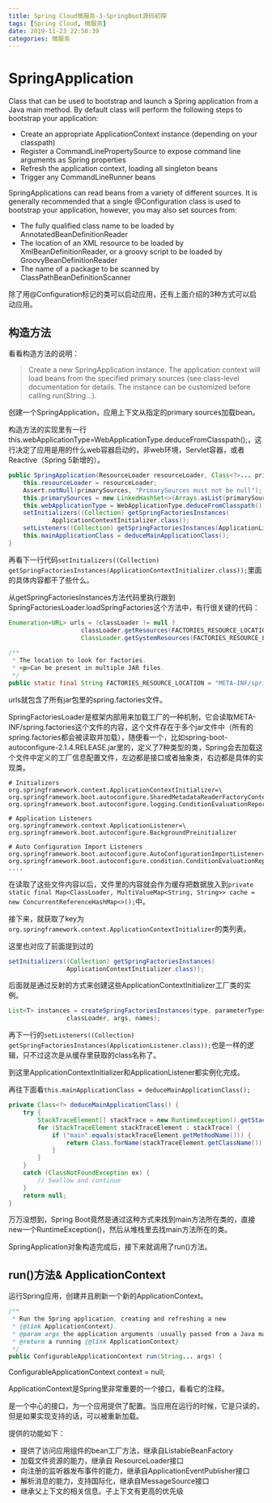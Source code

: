 ```yaml
---
title: Spring Cloud微服务-3-SpringBoot源码初探
tags: [Spring Cloud, 微服务]
date: 2019-11-23 22:50:39
categories: 微服务
---
```




# SpringApplication

Class that can be used to bootstrap and launch a Spring application from a Java main method. By default class will perform the following steps to bootstrap your application:

* Create an appropriate ApplicationContext instance (depending on your classpath)
* Register a CommandLinePropertySource to expose command line arguments as Spring properties
* Refresh the application context, loading all singleton beans
* Trigger any CommandLineRunner beans

<!--more-->


 SpringApplications can read beans from a variety of different sources. It is generally recommended that a single @Configuration class is used to bootstrap your application, however, you may also set sources from:

* The fully qualified class name to be loaded by AnnotatedBeanDefinitionReader
* The location of an XML resource to be loaded by XmlBeanDefinitionReader, or a groovy script to be loaded by GroovyBeanDefinitionReader
* The name of a package to be scanned by ClassPathBeanDefinitionScanner


除了用@Configuration标记的类可以启动应用，还有上面介绍的3种方式可以启动应用。

## 构造方法

看看构造方法的说明：

>Create a new SpringApplication instance. The application context will load beans from the specified primary sources (see class-level documentation for details. The instance can be customized before calling run(String...).


创建一个SpringApplication，应用上下文从指定的primary sources加载bean。

构造方法的实现里有一行this.webApplicationType=WebApplicationType.deduceFromClasspath();，这行决定了应用是用的什么web容器启动的，非web环境，Servlet容器，或者Reactive（Spring 5新增的）。

```java
public SpringApplication(ResourceLoader resourceLoader, Class<?>... primarySources) {
	this.resourceLoader = resourceLoader;
	Assert.notNull(primarySources, "PrimarySources must not be null");
	this.primarySources = new LinkedHashSet<>(Arrays.asList(primarySources));
	this.webApplicationType = WebApplicationType.deduceFromClasspath();
	setInitializers((Collection) getSpringFactoriesInstances(
			ApplicationContextInitializer.class));
	setListeners((Collection) getSpringFactoriesInstances(ApplicationListener.class));
	this.mainApplicationClass = deduceMainApplicationClass();
}
```

再看下一行代码`setInitializers((Collection) getSpringFactoriesInstances(ApplicationContextInitializer.class));`里面的具体内容都干了些什么。


从getSpringFactoriesInstances方法代码里执行跟到SpringFactoriesLoader.loadSpringFactories这个方法中，有行很关键的代码：


```java
Enumeration<URL> urls = (classLoader != null ?
					classLoader.getResources(FACTORIES_RESOURCE_LOCATION) :
					ClassLoader.getSystemResources(FACTORIES_RESOURCE_LOCATION));
					
/**
 * The location to look for factories.
 * <p>Can be present in multiple JAR files.
 */
public static final String FACTORIES_RESOURCE_LOCATION = "META-INF/spring.factories";					
```

urls就包含了所有jar包里的spring.factories文件。

SpringFactoriesLoader是框架内部用来加载工厂的一种机制，它会读取META-INF/spring.factories这个文件的内容，这个文件存在于多个jar文件中（所有的spring.factories都会被读取并加载），随便看一个，比如spring-boot-autoconfigure-2.1.4.RELEASE.jar里的，定义了7种类型的类，Spring会去加载这个文件中定义的工厂信息配置文件，左边都是接口或者抽象类，右边都是具体的实现类。

```properties
# Initializers
org.springframework.context.ApplicationContextInitializer=\
org.springframework.boot.autoconfigure.SharedMetadataReaderFactoryContextInitializer,\
org.springframework.boot.autoconfigure.logging.ConditionEvaluationReportLoggingListener

# Application Listeners
org.springframework.context.ApplicationListener=\
org.springframework.boot.autoconfigure.BackgroundPreinitializer

# Auto Configuration Import Listeners
org.springframework.boot.autoconfigure.AutoConfigurationImportListener=\
org.springframework.boot.autoconfigure.condition.ConditionEvaluationReportAutoConfigurationImportListener
....
```

在读取了这些文件内容以后，文件里的内容就会作为缓存把数据放入到`private static final Map<ClassLoader, MultiValueMap<String, String>> cache = new ConcurrentReferenceHashMap<>();`中。


接下来，就获取了key为`org.springframework.context.ApplicationContextInitializer`的类列表。

这里也对应了前面提到过的
```java
setInitializers((Collection) getSpringFactoriesInstances(
				ApplicationContextInitializer.class));
```


后面就是通过反射的方式来创建这些ApplicationContextInitializer工厂类的实例。
```java
List<T> instances = createSpringFactoriesInstances(type, parameterTypes,
				classLoader, args, names);
```


再下一行的`setListeners((Collection) getSpringFactoriesInstances(ApplicationListener.class));`也是一样的逻辑，只不过这次是从缓存里获取的class名称了。


到这里ApplicationContextInitializer和ApplicationListener都实例化完成。


再往下面看`this.mainApplicationClass = deduceMainApplicationClass();`

```java
private Class<?> deduceMainApplicationClass() {
	try {
		StackTraceElement[] stackTrace = new RuntimeException().getStackTrace();
		for (StackTraceElement stackTraceElement : stackTrace) {
			if ("main".equals(stackTraceElement.getMethodName())) {
				return Class.forName(stackTraceElement.getClassName());
			}
		}
	}
	catch (ClassNotFoundException ex) {
		// Swallow and continue
	}
	return null;
}
```

万万没想到，Spring Boot竟然是通过这种方式来找到main方法所在类的，直接new一个RuntimeException()，然后从堆栈里去找main方法所在的类。

SpringApplication对象构造完成后，接下来就调用了run()方法。

## run()方法& ApplicationContext

运行Spring应用，创建并且刷新一个新的ApplicationContext。

```java
/**
 * Run the Spring application, creating and refreshing a new
 * {@link ApplicationContext}.
 * @param args the application arguments (usually passed from a Java main method)
 * @return a running {@link ApplicationContext}
 */
public ConfigurableApplicationContext run(String... args) {
```

ConfigurableApplicationContext context = null;


ApplicationContext是Spring里非常重要的一个接口，看看它的注释。

是一个中心的接口，为一个应用提供了配置。当应用在运行的时候，它是只读的，但是如果实现支持的话，可以被重新加载。

提供的功能如下：

* 提供了访问应用组件的bean工厂方法，继承自ListableBeanFactory
* 加载文件资源的能力，继承自 ResourceLoader接口
* 向注册的监听器发布事件的能力，继承自ApplicationEventPublisher接口
* 解析消息的能力，支持国际化，继承自MessageSource接口
* 继承父上下文的相关信息。子上下文有更高的优先级







